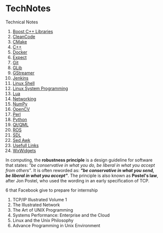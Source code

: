 # TechNotes
Technical Notes

1. [Boost C++ Libraries](Boost.md)
1. [CleanCode](CleanCode.md)
1. [CMake](CMake.md)
1. [C++](Cpp.md)
1. [Docker](Docker.md)
1. [Expect](Expect.md)
1. [Git](Git.md)
1. [GLib](GLib.md)
1. [GStreamer](GStreamer.md)
1. [Jenkins](Jenkins.md)
1. [Linux Shell](Linux_Shell.md)
1. [Linux System Programming](LinuxSystemProgramming.md)
1. [Lua](Lua.md)
1. [Networking](Networking.md)
1. [NumPy](NumPy.md)
1. [OpenCV](OpenCV.md)
1. [Perl](Perl.md)
1. [Python](Python.md)
1. [Qt/QML](Qt_Qml.md)
1. [ROS](ROS.md)
1. [SDL](Sdl.md)
1. [Sed Awk](Sed_Awk.md)
1. [Usefull Links](UsefullLinks.md)
1. [WxWidgets](WxWidgets.md)

In computing, the **robustness principle** is a design guideline for software that states: _"be conservative in what you do, be liberal in what you accept from others"_. It is often reworded as: **_"be conservative in what you send, be liberal in what you accept"_**. The principle is also known as **Postel's law**, after Jon Postel, who used the wording in an early specification of TCP.

6 that Facebook give to prepare for internship

1. TCP/IP Illustrated Volume 1
2. The Illustrated Network
3. The Art of UNIX Programming
4. Systems Performance: Enterprise and the Cloud
5. Linux and the Unix Philosophy
6. Advance Programming in Unix Environment
